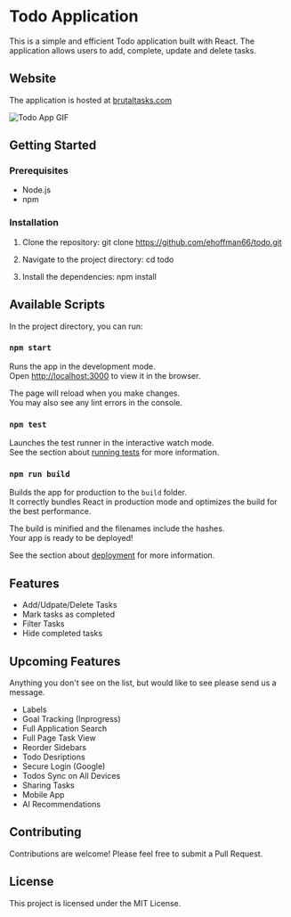 # Todo Application

This is a simple and efficient Todo application built with React. The application allows users to add, complete, update and delete tasks.

## Website

The application is hosted at [brutaltasks.com](http://brutaltasks.com)

![Todo App GIF](https://github.com/ehoffman66/todo/blob/main/public/images/tasks.gif)

## Getting Started

### Prerequisites

- Node.js
- npm

### Installation

1. Clone the repository:
git clone https://github.com/ehoffman66/todo.git

2. Navigate to the project directory:
cd todo

3. Install the dependencies:
npm install


## Available Scripts

In the project directory, you can run:

### `npm start`

Runs the app in the development mode.\
Open [http://localhost:3000](http://localhost:3000) to view it in the browser.

The page will reload when you make changes.\
You may also see any lint errors in the console.

### `npm test`

Launches the test runner in the interactive watch mode.\
See the section about [running tests](https://facebook.github.io/create-react-app/docs/running-tests) for more information.

### `npm run build`

Builds the app for production to the `build` folder.\
It correctly bundles React in production mode and optimizes the build for the best performance.

The build is minified and the filenames include the hashes.\
Your app is ready to be deployed!

See the section about [deployment](https://facebook.github.io/create-react-app/docs/deployment) for more information.

## Features

- Add/Udpate/Delete Tasks
- Mark tasks as completed
- Filter Tasks
- Hide completed tasks

## Upcoming Features

Anything you don't see on the list, but would like to see
please send us a message.

- Labels
- Goal Tracking (Inprogress)
- Full Application Search
- Full Page Task View
- Reorder Sidebars
- Todo Desriptions
- Secure Login (Google)
- Todos Sync on All Devices
- Sharing Tasks
- Mobile App
- AI Recommendations

## Contributing

Contributions are welcome! Please feel free to submit a Pull Request.

## License

This project is licensed under the MIT License.